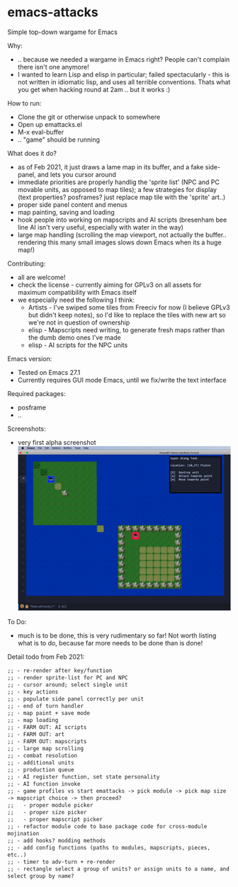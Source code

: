 # emacs-attacks
Simple top-down wargame for Emacs

Why:
- .. because we needed a wargame in Emacs right? People can't complain there isn't one anymore!
- I wanted to learn Lisp and elisp in particular; failed spectacularly - this is not written in idiomatic lisp, and uses all terrible conventions. Thats what you get when hacking round at 2am .. but it works :)

How to run:
- Clone the git or otherwise unpack to somewhere
- Open up emattacks.el
- M-x eval-buffer
- .. "game" should be running

What does it do?
- as of Feb 2021, it just draws a lame map in its buffer, and a fake side-panel, and lets you cursor around
- immediate priorities are properly handlig the 'sprite list' (NPC and PC movable units, as opposed to map tiles); a few strategies for display (text properties? posframes? just replace map tile with the 'sprite' art..)
- proper side panel content and menus
- map painting, saving and loading
- hook people into working on mapscripts and AI scripts (bresenham bee line AI isn't very useful, especially with water in the way)
- large map handling (scrolling the map viewport, not actually the buffer.. rendering this many small images slows down Emacs when its a huge map!)

Contributing:
- all are welcome!
- check the license - currently aiming for GPLv3 on all assets for maximum compatibility with Emacs itself
- we especially need the following I think:
  - Artists - I've swiped some tiles from Freeciv for now (I believe GPLv3 but didn't keep notes), so I'd like to replace the tiles with new art so we're not in question of ownership
  - elisp - Mapscripts need writing, to generate fresh maps rather than the dumb demo ones I've made
  - elisp - AI scripts for the NPC units

Emacs version:
- Tested on Emacs 27.1
- Currently requires GUI mode Emacs, until we fix/write the text interface

Required packages:
- posframe
- ..

Screenshots:

- very first alpha screenshot
![Rudimentary first screenshot](./screenshots/emattacks-alpha-001.png)

To Do:
- much is to be done, this is very rudimentary so far! Not worth listing what is to do, because far more needs to be done than is done!

Detail todo from Feb 2021:

```elisp
;; - re-render after key/function
;; - render sprite-list for PC and NPC
;; - cursor around; select single unit
;; - key actions
;; - populate side panel correctly per unit
;; - end of turn handler
;; - map paint + save mode
;; - map loading
;; - FARM OUT: AI scripts
;; - FARM OUT: art
;; - FARM OUT: mapscripts
;; - large map scrolling
;; - combat resolution
;; - additional units
;; - production queue
;; - AI register function, set state personality
;; - AI function invoke
;; - game profiles vs start emattacks -> pick module -> pick map size -> mapscript choice -> then proceed?
;;   - proper module picker
;;   - proper size picker
;;   - proper mapscript picker
;; - refactor module code to base package code for cross-module mojination
;; - add hooks? modding methods
;; - add config functions (paths to modules, mapscripts, pieces, etc..)
;; - timer to adv-turn + re-render
;; - rectangle select a group of units? or assign units to a name, and select group by name?
```
